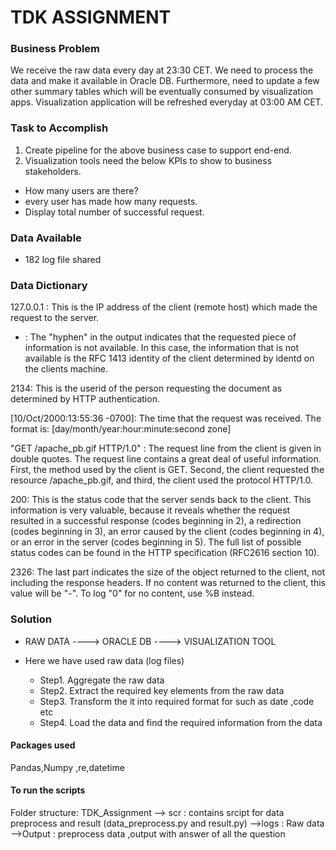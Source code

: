 # TDK ASSIGNMENT
### Business Problem
We receive the raw data every day at 23:30 CET. We need to process the data and make it available in Oracle DB. Furthermore, need to update a few other summary tables which will be eventually consumed by visualization apps. Visualization application will be refreshed everyday at 03:00 AM CET.

### Task to Accomplish
1. Create pipeline for the above business case to support end-end.
2. Visualization tools need the below KPIs to show to business stakeholders.
- How many users are there?
- every user has made how many requests.
- Display total number of successful request.

### Data Available
- 182 log file shared 

### Data Dictionary
127.0.0.1 : This is the IP address of the client (remote host) which made the request to the server.

- : The "hyphen" in the output indicates that the requested piece of information is not available. In this case, the information that is not available is the RFC 1413 identity of the client determined by identd on the clients machine. 

2134: This is the userid of the person requesting the document as determined by HTTP authentication. 

[10/Oct/2000:13:55:36 -0700]: The time that the request was received. The format is: [day/month/year:hour:minute:second zone]

"GET /apache_pb.gif HTTP/1.0" : The request line from the client is given in double quotes. The request line contains a great deal of useful information. First, the method used by the client is GET. Second, the client requested the resource /apache_pb.gif, and third, the client used the protocol HTTP/1.0. 

200: This is the status code that the server sends back to the client. This information is very valuable, because it reveals whether the request resulted in a successful response (codes beginning in 2), a redirection (codes beginning in 3), an error caused by the client (codes beginning in 4), or an error in the server (codes beginning in 5). The full list of possible status codes can be found in the HTTP specification (RFC2616 section 10).

2326: The last part indicates the size of the object returned to the client, not including the response headers. If no content was returned to the client, this value will be "-". To log "0" for no content, use %B instead.


### Solution

- RAW DATA ----> ORACLE DB ----> VISUALIZATION TOOL

- Here we have used raw data (log files)
    - Step1. Aggregate the raw data
    - Step2. Extract the required key elements from the raw data
    - Step3. Transform the it into required format for such as date ,code etc
    - Step4. Load the data and find the required information from the data

#### Packages used 
Pandas,Numpy ,re,datetime

#### To run the scripts

Folder structure:
TDK_Assignment
    --> scr : contains srcipt for data preprocess and result (data_preprocess.py and result.py)
    -->logs : Raw data
    -->Output : preprocess data ,output with answer of all the question
    



